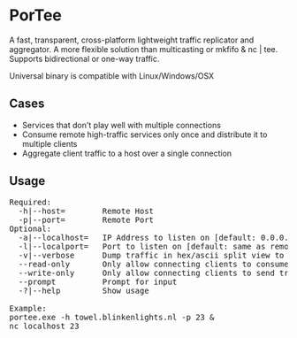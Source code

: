 ﻿﻿PorTee
=========
A fast, transparent, cross-platform lightweight traffic replicator and aggregator.  A more flexible solution than multicasting or mkfifo & nc | tee.
Supports bidirectional or one-way traffic.

Universal binary is compatible with Linux/Windows/OSX

Cases
-
* Services that don't play well with multiple connections
* Consume remote high-traffic services only once and distribute it to multiple clients
* Aggregate client traffic to a host over a single connection

Usage
-
<pre>
Required:
  -h|--host=        Remote Host
  -p|--port=        Remote Port
Optional:
  -a|--localhost=   IP Address to listen on [default: 0.0.0.0]
  -l|--localport=   Port to listen on [default: same as remote port]
  -v|--verbose      Dump traffic in hex/ascii split view to stdout
  --read-only       Only allow connecting clients to consume traffic
  --write-only      Only allow connecting clients to send traffic
  --prompt          Prompt for input
  -?|--help         Show usage

Example:
portee.exe -h towel.blinkenlights.nl -p 23 &
nc localhost 23
</pre>